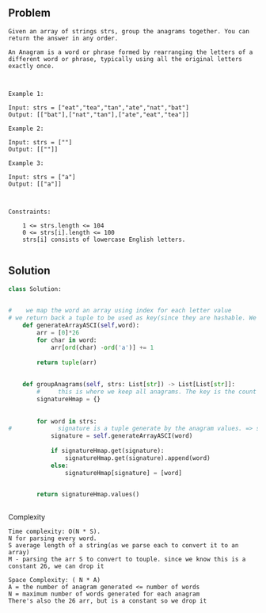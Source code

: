 ## Problem

```
Given an array of strings strs, group the anagrams together. You can return the answer in any order.

An Anagram is a word or phrase formed by rearranging the letters of a different word or phrase, typically using all the original letters exactly once.

 

Example 1:

Input: strs = ["eat","tea","tan","ate","nat","bat"]
Output: [["bat"],["nat","tan"],["ate","eat","tea"]]

Example 2:

Input: strs = [""]
Output: [[""]]

Example 3:

Input: strs = ["a"]
Output: [["a"]]

 

Constraints:

    1 <= strs.length <= 104
    0 <= strs[i].length <= 100
    strs[i] consists of lowercase English letters.


```



## Solution
```python
class Solution:

    
#    we map the word an array using index for each letter value
# we return back a tuple to be used as key(since they are hashable. We could also generate a string but the hashing could cause conflict which did happen when I tried  `signatureString+= str(arr[i])+str(i)` adding an `a` fixed it but that's just luck until tests include a value non hashable correctly  )
    def generateArrayASCI(self,word):
        arr = [0]*26
        for char in word:
            arr[ord(char) -ord('a')] += 1
 
        return tuple(arr)
        
    
    def groupAnagrams(self, strs: List[str]) -> List[List[str]]:
        #     this is where we keep all anagrams. The key is the count of words as tuples. as that's uniq to anagram
        signatureHmap = {}
        
    
        for word in strs:
#             signature is a tuple generate by the anagram values. => so is the same for any anagram 
            signature = self.generateArrayASCI(word)
            
            if signatureHmap.get(signature):
                signatureHmap.get(signature).append(word)
            else:
                signatureHmap[signature] = [word]

        
        return signatureHmap.values()
        
```

Complexity 

    Time complexity: O(N * S). 
    N for parsing every word.  
    S average length of a string(as we parse each to convert it to an array)
    M - parsing the arr S to convert to touple. since we know this is a constant 26, we can drop it 

    Space Complexity: ( N * A)
    A = the number of anagram generated <= number of words
    N = maximum number of words generated for each anagram
    There's also the 26 arr, but is a constant so we drop it 
